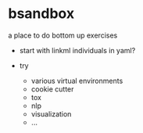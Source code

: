 # bsandbox
a place to do bottom up exercises

- start with linkml individuals in yaml?

- try
    - various virtual environments
    - cookie cutter
    - tox
    - nlp
    - visualization
    - ...
